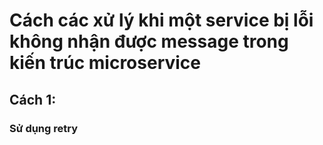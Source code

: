 # Cách các xử lý khi một service bị lỗi không nhận được message trong kiến trúc microservice

## Cách 1:

### Sử dụng retry
